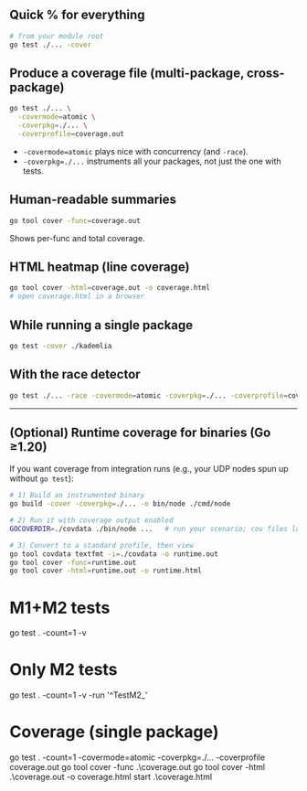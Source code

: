 ## Quick % for everything

```bash
# from your module root
go test ./... -cover
```

## Produce a coverage file (multi-package, cross-package)

```bash
go test ./... \
  -covermode=atomic \
  -coverpkg=./... \
  -coverprofile=coverage.out
```

* `-covermode=atomic` plays nice with concurrency (and `-race`).
* `-coverpkg=./...` instruments all your packages, not just the one with tests.

## Human-readable summaries

```bash
go tool cover -func=coverage.out
```

Shows per-func and total coverage.

## HTML heatmap (line coverage)

```bash
go tool cover -html=coverage.out -o coverage.html
# open coverage.html in a browser
```

## While running a single package

```bash
go test -cover ./kademlia
```

## With the race detector

```bash
go test ./... -race -covermode=atomic -coverpkg=./... -coverprofile=coverage.out
```

---

## (Optional) Runtime coverage for binaries (Go ≥1.20)

If you want coverage from integration runs (e.g., your UDP nodes spun up without `go test`):

```bash
# 1) Build an instrumented binary
go build -cover -coverpkg=./... -o bin/node ./cmd/node

# 2) Run it with coverage output enabled
GOCOVERDIR=./covdata ./bin/node ...   # run your scenario; cov files land in ./covdata

# 3) Convert to a standard profile, then view
go tool covdata textfmt -i=./covdata -o runtime.out
go tool cover -func=runtime.out
go tool cover -html=runtime.out -o runtime.html
```
# M1+M2 tests
go test . -count=1 -v

# Only M2 tests
go test . -count=1 -v -run '^TestM2_'

# Coverage (single package)
go test . -count=1 -covermode=atomic -coverpkg=./... -coverprofile coverage.out
go tool cover -func .\coverage.out
go tool cover -html .\coverage.out -o coverage.html
start .\coverage.html
